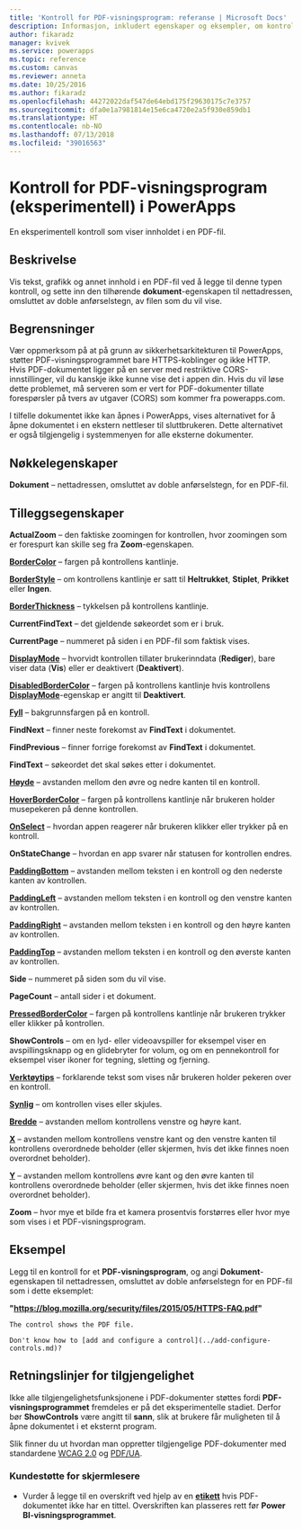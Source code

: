 ```yaml
---
title: 'Kontroll for PDF-visningsprogram: referanse | Microsoft Docs'
description: Informasjon, inkludert egenskaper og eksempler, om kontrollen for PDF-visningsprogrammet
author: fikaradz
manager: kvivek
ms.service: powerapps
ms.topic: reference
ms.custom: canvas
ms.reviewer: anneta
ms.date: 10/25/2016
ms.author: fikaradz
ms.openlocfilehash: 44272022daf547de64ebd175f29630175c7e3757
ms.sourcegitcommit: dfa0e1a7981814e15e6ca4720e2a5f930e859db1
ms.translationtype: HT
ms.contentlocale: nb-NO
ms.lasthandoff: 07/13/2018
ms.locfileid: "39016563"
---
```

# <a name="pdf-viewer-control-experimental-in-powerapps"></a>Kontroll for PDF-visningsprogram (eksperimentell) i PowerApps
En eksperimentell kontroll som viser innholdet i en PDF-fil.

## <a name="description"></a>Beskrivelse
Vis tekst, grafikk og annet innhold i en PDF-fil ved å legge til denne typen kontroll, og sette inn den tilhørende **dokument**-egenskapen til nettadressen, omsluttet av doble anførselstegn, av filen som du vil vise.

## <a name="limitations"></a>Begrensninger
Vær oppmerksom på at på grunn av sikkerhetsarkitekturen til PowerApps, støtter PDF-visningsprogrammet bare HTTPS-koblinger og ikke HTTP.  
Hvis PDF-dokumentet ligger på en server med restriktive CORS-innstillinger, vil du kanskje ikke kunne vise det i appen din.  Hvis du vil løse dette problemet, må serveren som er vert for PDF-dokumenter tillate forespørsler på tvers av utgaver (CORS) som kommer fra powerapps.com.

I tilfelle dokumentet ikke kan åpnes i PowerApps, vises alternativet for å åpne dokumentet i en ekstern nettleser til sluttbrukeren.  Dette alternativet er også tilgjengelig i systemmenyen for alle eksterne dokumenter.

## <a name="key-properties"></a>Nøkkelegenskaper
**Dokument** – nettadressen, omsluttet av doble anførselstegn, for en PDF-fil.

## <a name="additional-properties"></a>Tilleggsegenskaper
**ActualZoom** – den faktiske zoomingen for kontrollen, hvor zoomingen som er forespurt kan skille seg fra **Zoom**-egenskapen.

**[BorderColor](properties-color-border.md)** – fargen på kontrollens kantlinje.

**[BorderStyle](properties-color-border.md)** – om kontrollens kantlinje er satt til **Heltrukket**, **Stiplet**, **Prikket** eller **Ingen**.

**[BorderThickness](properties-color-border.md)** – tykkelsen på kontrollens kantlinje.

**CurrentFindText** – det gjeldende søkeordet som er i bruk.

**CurrentPage** – nummeret på siden i en PDF-fil som faktisk vises.

**[DisplayMode](properties-core.md)** – hvorvidt kontrollen tillater brukerinndata (**Rediger**), bare viser data (**Vis**) eller er deaktivert (**Deaktivert**).

**[DisabledBorderColor](properties-color-border.md)** – fargen på kontrollens kantlinje hvis kontrollens **[DisplayMode](properties-core.md)**-egenskap er angitt til **Deaktivert**.

**[Fyll](properties-color-border.md)** – bakgrunnsfargen på en kontroll.

**FindNext** – finner neste forekomst av **FindText** i dokumentet.

**FindPrevious** – finner forrige forekomst av **FindText** i dokumentet.

**FindText** – søkeordet det skal søkes etter i dokumentet.

**[Høyde](properties-size-location.md)** – avstanden mellom den øvre og nedre kanten til en kontroll.

**[HoverBorderColor](properties-color-border.md)** – fargen på kontrollens kantlinje når brukeren holder musepekeren på denne kontrollen.

**[OnSelect](properties-core.md)** – hvordan appen reagerer når brukeren klikker eller trykker på en kontroll.

**OnStateChange** – hvordan en app svarer når statusen for kontrollen endres.

**[PaddingBottom](properties-size-location.md)** – avstanden mellom teksten i en kontroll og den nederste kanten av kontrollen.

**[PaddingLeft](properties-size-location.md)** – avstanden mellom teksten i en kontroll og den venstre kanten av kontrollen.

**[PaddingRight](properties-size-location.md)** – avstanden mellom teksten i en kontroll og den høyre kanten av kontrollen.

**[PaddingTop](properties-size-location.md)** – avstanden mellom teksten i en kontroll og den øverste kanten av kontrollen.

**Side** – nummeret på siden som du vil vise.

**PageCount** – antall sider i et dokument.

**[PressedBorderColor](properties-color-border.md)** – fargen på kontrollens kantlinje når brukeren trykker eller klikker på kontrollen.

**ShowControls** – om en lyd- eller videoavspiller for eksempel viser en avspillingsknapp og en glidebryter for volum, og om en pennekontroll for eksempel viser ikoner for tegning, sletting og fjerning.

**[Verktøytips](properties-core.md)** – forklarende tekst som vises når brukeren holder pekeren over en kontroll.

**[Synlig](properties-core.md)** – om kontrollen vises eller skjules.

**[Bredde](properties-size-location.md)** – avstanden mellom kontrollens venstre og høyre kant.

**[X](properties-size-location.md)** – avstanden mellom kontrollens venstre kant og den venstre kanten til kontrollens overordnede beholder (eller skjermen, hvis det ikke finnes noen overordnet beholder).

**[Y](properties-size-location.md)** – avstanden mellom kontrollens øvre kant og den øvre kanten til kontrollens overordnede beholder (eller skjermen, hvis det ikke finnes noen overordnet beholder).

**Zoom** – hvor mye et bilde fra et kamera prosentvis forstørres eller hvor mye som vises i et PDF-visningsprogram.

## <a name="example"></a>Eksempel

Legg til en kontroll for et **PDF-visningsprogram**, og angi **Dokument**-egenskapen til nettadressen, omsluttet av doble anførselstegn for en PDF-fil som i dette eksemplet:

  **"https://blog.mozilla.org/security/files/2015/05/HTTPS-FAQ.pdf"**

    The control shows the PDF file.

    Don't know how to [add and configure a control](../add-configure-controls.md)?

## <a name="accessibility-guidelines"></a>Retningslinjer for tilgjengelighet

Ikke alle tilgjengelighetsfunksjonene i PDF-dokumenter støttes fordi **PDF-visningsprogrammet** fremdeles er på det eksperimentelle stadiet. Derfor bør **ShowControls** være angitt til **sann**, slik at brukere får muligheten til å åpne dokumentet i et eksternt program.

Slik finner du ut hvordan man oppretter tilgjengelige PDF-dokumenter med standardene [WCAG 2.0](https://www.w3.org/TR/WCAG-TECHS/pdf.html) og [PDF/UA](https://www.pdfa.org/pdfua-the-iso-standard-for-universal-accessibility/).

### <a name="screen-reader-support"></a>Kundestøtte for skjermlesere
* Vurder å legge til en overskrift ved hjelp av en **[etikett](control-text-box.md)** hvis PDF-dokumentet ikke har en tittel. Overskriften kan plasseres rett før **Power BI-visningsprogrammet**.
